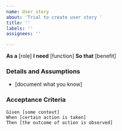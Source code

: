 ```yaml
---
name: User story
about: 'Trial to create user story '
title: ''
labels: ''
assignees: ''

---
```


**As a** [role] 
 **I need** [function] 
 **So that** [benefit] 
   
 ### Details and Assumptions
* [document what you know]
  
 ### Acceptance Criteria 
   
 ```gherkin
Given [some context]
When [certain action is taken]
Then [the outcome of action is observed]
```
